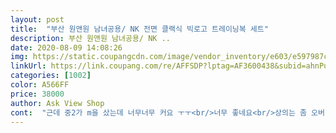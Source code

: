```yaml
---
layout: post 
title:  "부산 원앤원 남녀공용/ NK 전면 클랙식 빅로고 트레이닝복 세트" 
description: 부산 원앤원 남녀공용/ NK ..
date: 2020-08-09 14:08:26 
img: https://static.coupangcdn.com/image/vendor_inventory/e603/e597987c17073d770ae4b24297615c1883368df70c4afa00df2875dc17aa.jpg 
linkUrl: https://link.coupang.com/re/AFFSDP?lptag=AF3600438&subid=ahnPublicAsk&pageKey=1549367433&itemId=2651452264&vendorItemId=70642220624&traceid=V0-113-d40f0480c9d002e5 
categories: [1002] 
color: A566FF 
price: 38000 
author: Ask View Shop 
cont:  "근데 중2가 m을 샀는데 너무너무 커요 ㅜㅜ<br/>너무 좋네요<br/>상의는 좀 오버핏이긴한데 그래서 전 더 이뿌더라구요.<br/>.<br/>사실 블랙을 주문한다는게 화이트로 잘못주문했더라구요.<br/>.<br/>반품할까했는데 신랑한테 너무 잘어울려서 그냥 입기로했어요  나이키라 저렴한가격이지만 큰걱정은 안했네요... <br/>재질도 부드럽고 적당한 두께에 이쁩니다^^<br/>솔직히 별 기대 안했는데<br/>예뻐요 !!<br/>재질도 좋아요!<br/>" 
---
```

